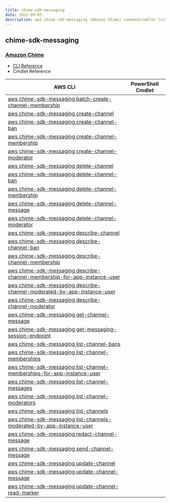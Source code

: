 ```yaml
---
title: chime-sdk-messaging
date: 2021-09-03
description: aws chime-sdk-messaging (Amazon Chime) command/cmdlet list.
---
```


## chime-sdk-messaging

### [Amazon Chime](https://aws.amazon.com/chime/)

* [CLI Reference](https://docs.aws.amazon.com/cli/latest/reference/chime-sdk-messaging/index.html)
* Cmdlet Reference

|AWS CLI|PowerShell Cmdlet|
|----|----|
|[aws chime-sdk-messaging batch-create-channel-membership](https://docs.aws.amazon.com/cli/latest/reference/chime-sdk-messaging/batch-create-channel-membership.html)||
|[aws chime-sdk-messaging create-channel](https://docs.aws.amazon.com/cli/latest/reference/chime-sdk-messaging/create-channel.html)||
|[aws chime-sdk-messaging create-channel-ban](https://docs.aws.amazon.com/cli/latest/reference/chime-sdk-messaging/create-channel-ban.html)||
|[aws chime-sdk-messaging create-channel-membership](https://docs.aws.amazon.com/cli/latest/reference/chime-sdk-messaging/create-channel-membership.html)||
|[aws chime-sdk-messaging create-channel-moderator](https://docs.aws.amazon.com/cli/latest/reference/chime-sdk-messaging/create-channel-moderator.html)||
|[aws chime-sdk-messaging delete-channel](https://docs.aws.amazon.com/cli/latest/reference/chime-sdk-messaging/delete-channel.html)||
|[aws chime-sdk-messaging delete-channel-ban](https://docs.aws.amazon.com/cli/latest/reference/chime-sdk-messaging/delete-channel-ban.html)||
|[aws chime-sdk-messaging delete-channel-membership](https://docs.aws.amazon.com/cli/latest/reference/chime-sdk-messaging/delete-channel-membership.html)||
|[aws chime-sdk-messaging delete-channel-message](https://docs.aws.amazon.com/cli/latest/reference/chime-sdk-messaging/delete-channel-message.html)||
|[aws chime-sdk-messaging delete-channel-moderator](https://docs.aws.amazon.com/cli/latest/reference/chime-sdk-messaging/delete-channel-moderator.html)||
|[aws chime-sdk-messaging describe-channel](https://docs.aws.amazon.com/cli/latest/reference/chime-sdk-messaging/describe-channel.html)||
|[aws chime-sdk-messaging describe-channel-ban](https://docs.aws.amazon.com/cli/latest/reference/chime-sdk-messaging/describe-channel-ban.html)||
|[aws chime-sdk-messaging describe-channel-membership](https://docs.aws.amazon.com/cli/latest/reference/chime-sdk-messaging/describe-channel-membership.html)||
|[aws chime-sdk-messaging describe-channel-membership-for-app-instance-user](https://docs.aws.amazon.com/cli/latest/reference/chime-sdk-messaging/describe-channel-membership-for-app-instance-user.html)||
|[aws chime-sdk-messaging describe-channel-moderated-by-app-instance-user](https://docs.aws.amazon.com/cli/latest/reference/chime-sdk-messaging/describe-channel-moderated-by-app-instance-user.html)||
|[aws chime-sdk-messaging describe-channel-moderator](https://docs.aws.amazon.com/cli/latest/reference/chime-sdk-messaging/describe-channel-moderator.html)||
|[aws chime-sdk-messaging get-channel-message](https://docs.aws.amazon.com/cli/latest/reference/chime-sdk-messaging/get-channel-message.html)||
|[aws chime-sdk-messaging get-messaging-session-endpoint](https://docs.aws.amazon.com/cli/latest/reference/chime-sdk-messaging/get-messaging-session-endpoint.html)||
|[aws chime-sdk-messaging list-channel-bans](https://docs.aws.amazon.com/cli/latest/reference/chime-sdk-messaging/list-channel-bans.html)||
|[aws chime-sdk-messaging list-channel-memberships](https://docs.aws.amazon.com/cli/latest/reference/chime-sdk-messaging/list-channel-memberships.html)||
|[aws chime-sdk-messaging list-channel-memberships-for-app-instance-user](https://docs.aws.amazon.com/cli/latest/reference/chime-sdk-messaging/list-channel-memberships-for-app-instance-user.html)||
|[aws chime-sdk-messaging list-channel-messages](https://docs.aws.amazon.com/cli/latest/reference/chime-sdk-messaging/list-channel-messages.html)||
|[aws chime-sdk-messaging list-channel-moderators](https://docs.aws.amazon.com/cli/latest/reference/chime-sdk-messaging/list-channel-moderators.html)||
|[aws chime-sdk-messaging list-channels](https://docs.aws.amazon.com/cli/latest/reference/chime-sdk-messaging/list-channels.html)||
|[aws chime-sdk-messaging list-channels-moderated-by-app-instance-user](https://docs.aws.amazon.com/cli/latest/reference/chime-sdk-messaging/list-channels-moderated-by-app-instance-user.html)||
|[aws chime-sdk-messaging redact-channel-message](https://docs.aws.amazon.com/cli/latest/reference/chime-sdk-messaging/redact-channel-message.html)||
|[aws chime-sdk-messaging send-channel-message](https://docs.aws.amazon.com/cli/latest/reference/chime-sdk-messaging/send-channel-message.html)||
|[aws chime-sdk-messaging update-channel](https://docs.aws.amazon.com/cli/latest/reference/chime-sdk-messaging/update-channel.html)||
|[aws chime-sdk-messaging update-channel-message](https://docs.aws.amazon.com/cli/latest/reference/chime-sdk-messaging/update-channel-message.html)||
|[aws chime-sdk-messaging update-channel-read-marker](https://docs.aws.amazon.com/cli/latest/reference/chime-sdk-messaging/update-channel-read-marker.html)||

